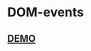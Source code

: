 # DOM-events

## [DEMO](https://johnsteck9.github.io/SoftServe-WebUI-Club/js/DOM-events/index.html)
